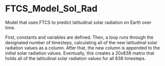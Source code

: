 # FTCS_Model_Sol_Rad
Model that uses FTCS to predict latitudinal solar radiation on Earth over time.

First, constants and variables are defined. Then, a loop runs through the designated number of timesteps, calculating all of the new latitudinal solar radiation values as a column. After that, the new column is appended to the initial solar radiation values. Eventually, this creates a 20x838 matrix that holds all of the latitudinal solar radiation values for all 838 timesteps.
